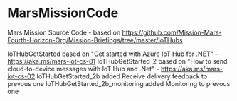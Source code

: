 # MarsMissionCode
Mars Mission Source Code  - based on https://github.com/Mission-Mars-Fourth-Horizon-Org/Mission-Briefings/tree/master/IoTHubs


IoTHubGetStarted based on "Get started with Azure IoT Hub for .NET" - https://aka.ms/mars-iot-cs-01
IoTHubGetStarted_2 based on "How to send cloud-to-device messages with IoT Hub and .Net" - https://aka.ms/mars-iot-cs-02
IoTHubGetStarted_2b added Receive delivery feedback to prevous one
IoTHubGetStarted_2b_monitoring added Monitoring to prevous one
